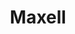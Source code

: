 ---
ee_id: '134'
site: '1'
type: '2'
url: 2007-001-maxell
title: Maxell
year: '2007'
display_year: '2007'
medium: Four digital prints.
dims: 11.6 x 8.5 in
pitch: "​Scanning a 12 inch Maxell demonstration LP on an 11inch scanner."
ps:
live_url:
related: "[234] 2010-007 Maxell - 2010-007-maxell"
youtube:
related_code:
imgs: maxell-install-database-ih.jpg
subheading:
download:
add_credit:
add_credits:
commission:
layout: things-i-made
---